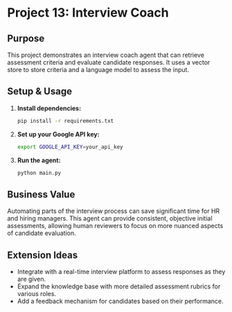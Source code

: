 # Project 13: Interview Coach

## Purpose
This project demonstrates an interview coach agent that can retrieve assessment criteria and evaluate candidate responses. It uses a vector store to store criteria and a language model to assess the input.

## Setup & Usage
1.  **Install dependencies:**
    ```bash
    pip install -r requirements.txt
    ```
2.  **Set up your Google API key:**
    ```bash
    export GOOGLE_API_KEY=your_api_key
    ```
3.  **Run the agent:**
    ```bash
    python main.py
    ```

## Business Value
Automating parts of the interview process can save significant time for HR and hiring managers. This agent can provide consistent, objective initial assessments, allowing human reviewers to focus on more nuanced aspects of candidate evaluation.

## Extension Ideas
*   Integrate with a real-time interview platform to assess responses as they are given.
*   Expand the knowledge base with more detailed assessment rubrics for various roles.
*   Add a feedback mechanism for candidates based on their performance.
